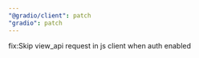 ```yaml
---
"@gradio/client": patch
"gradio": patch
---
```


fix:Skip view_api request in js client when auth enabled

